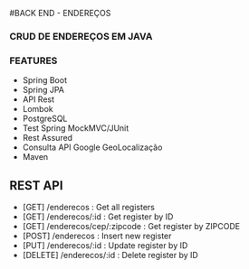 #BACK END - ENDEREÇOS

### CRUD DE ENDEREÇOS EM JAVA

### FEATURES

- Spring Boot
- Spring JPA
- API Rest
- Lombok
- PostgreSQL
- Test Spring MockMVC/JUnit
- Rest Assured
- Consulta API Google GeoLocalização
- Maven

## REST API

- [GET] /enderecos : Get all registers
- [GET] /enderecos/:id : Get register by ID
- [GET] /enderecos/cep/:zipcode : Get register by ZIPCODE
- [POST] /enderecos : Insert new register
- [PUT] /enderecos/:id : Update register by ID
- [DELETE] /enderecos/:id : Delete register by ID 
